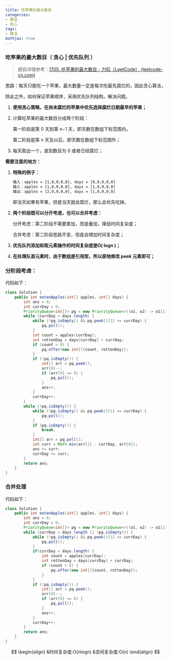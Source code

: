 ```yaml
---
title: 吃苹果的最大数目
categories:
- 算法
- 贪心
tags:
- 算法
mathjax: true
---
```


### 吃苹果的最大数目（ 贪心 | 优先队列 ）

<!--more-->

> 题目详情参考：[1705. 吃苹果的最大数目 - 力扣（LeetCode） (leetcode-cn.com)](https://leetcode-cn.com/problems/maximum-number-of-eaten-apples/)

思路：每天只能吃一个苹果，最大数量一定是每次吃最先腐烂的，因此贪心算法，

除此之外，如何保证苹果顺序，采用优先队列结构，解决问题。

1. **使用贪心策略，在尚未腐烂的苹果中优先选择腐烂日期最早的苹果；**

2. 计算吃苹果的最大数目分成两个阶段：

   第一阶段是第 0 天到第 n−1 天，即天数在数组下标范围内，

   第二阶段是第 n 天及以后，即天数在数组下标范围外；

3. 每天取出一个，直到数目为 0 或者已经腐烂；

**需要注意的地方：**

1. **特殊的例子：**

   ```html
   输入：apples = [1,0,0,0,0], days = [0,0,0,0,0]
   输入：apples = [1,0,0,0,0], days = [1,0,0,0,0]
   输出：apples = [2,0,0,0,0], days = [1,0,0,0,0]
   ```

   即当天如果有苹果，但是当天就会腐烂，那么会优先吃掉。

2. **两个阶段既可以分开考虑，也可以合并考虑：**

   分开考虑：第二阶段不需要累加，而是叠加，降低时间复杂度；

   合并考虑：第二阶段思路不变，但是会增加时间复杂度；

3. **优先队列添加和取元素操作的时间复杂度是O( logn )；**

4. **在处理队首元素时，由于数组是引用型，所以原地修改 peek 元素即可；**

### 分阶段考虑：

代码如下：

```java
class Solution {
    public int eatenApples(int[] apples, int[] days) {
        int ans = 0;
        int currDay = 0;
        PriorityQueue<int[]> pq = new PriorityQueue<>((o1, o2) -> o1[1] - o2[1]);
        while (currDay < days.length) {
            while (!pq.isEmpty() && pq.peek()[1] <= currDay) {
                pq.poll();
            }
            int count = apples[currDay];
            int rottenDay = days[currDay] + currDay;
            if (count > 0) {
                pq.offer(new int[]{count, rottenDay});
            }
            if (!pq.isEmpty()) {
                int[] arr = pq.peek();
                arr[0]--;
                if (arr[0] == 0) {
                    pq.poll();
                }
                ans++;
            }
            currDay++;
        }
        while (!pq.isEmpty()) {
            while (!pq.isEmpty() && pq.peek()[1] <= currDay) {
                pq.poll();
            }
            if (pq.isEmpty()) {
                break;
            }
            int[] arr = pq.poll();
            int curr = Math.min(arr[1] - currDay, arr[0]);
            ans += curr;
            currDay += curr;
        }
        return ans;
    }
}
```

### 合并处理

代码如下：

```java
class Solution {
    public int eatenApples(int[] apples, int[] days) {
        int ans = 0;
        int currDay = 0;
        PriorityQueue<int[]> pq = new PriorityQueue<>((o1, o2) -> o1[1] - o2[1]);
        while (currDay < days.length || !pq.isEmpty()) {
            while (!pq.isEmpty() && pq.peek()[1] <= currDay) {
                pq.poll();
            }
            if(currDay < days.length) {
                int count = apples[currDay];
                int rottenDay = days[currDay] + currDay;
                if (count > 0) {
                    pq.offer(new int[]{count, rottenDay});
                }
            }
            if (!pq.isEmpty()) {
                int[] arr = pq.peek();
                arr[0]--;
                if (arr[0] == 0) {
                    pq.poll();
                }
                ans++;
            }
            currDay++;
        }
        return ans;
    }
}
```

$$
\begin{align}
&时间复杂度:O(nlogn)
&空间复杂度:O(n)
\end{align}
$$

